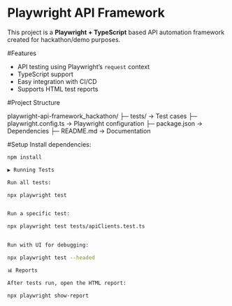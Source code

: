 
# Playwright API Framework

This project is a **Playwright + TypeScript** based API automation framework created for hackathon/demo purposes.

#Features
- API testing using Playwright’s `request` context
- TypeScript support
- Easy integration with CI/CD
- Supports HTML test reports

#Project Structure


playwright-api-framework_hackathon/
├─ tests/ → Test cases
├─ playwright.config.ts → Playwright configuration
├─ package.json → Dependencies
├─ README.md → Documentation


#Setup
Install dependencies:
```bash
npm install

▶️ Running Tests

Run all tests:

npx playwright test


Run a specific test:

npx playwright test tests/apiClients.test.ts


Run with UI for debugging:

npx playwright test --headed

📊 Reports

After tests run, open the HTML report:

npx playwright show-report
